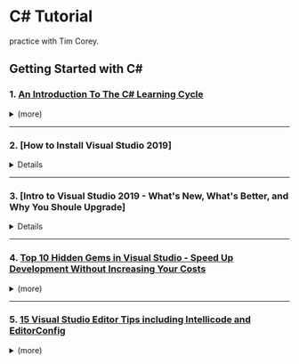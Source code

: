 # C# Tutorial
practice with Tim Corey.

## Getting Started with C#  
### 1. [An Introduction To The C# Learning Cycle](https://youtu.be/h7aIzCkmbl8?list=PLLWMQd6PeGY2GVsQZ-u3DPXqwwKW8MkiP)
<details>  
  <summary>(more)</summary>
  
#### - 4 steps cycle  
  1. Watch Toturial or read about something.  
  2. Build 2-5 practice projects. (not real applications. just something to understand how that piece works.)  
  3. See how each piece fits into a large whole. (real application. not only a theory)  
  4. Take what you learned in the toturial into a real application.  
</details>  

-----
### 2. [How to Install Visual Studio 2019]
<details><skip></details>

-----
### 3. [Intro to Visual Studio 2019 - What's New, What's Better, and Why You Shoule Upgrade]
<details><skip></details>

-----
### 4. [Top 10 Hidden Gems in Visual Studio - Speed Up Development Without Increasing Your Costs](https://youtu.be/xWcQhF-1hxA?list=PLLWMQd6PeGY2GVsQZ-u3DPXqwwKW8MkiP)  
<details>  
  <summary>(more)</summary>
  
  #### - 10 Tips   
  1. Quickly get to your file on disk. 
     - Right click on a tab - Open Containing Folder to open File Explorer at the file's location.  
     - Right click on a tab - Copy Full Path to copy the full path of the file.  
  2. Create auto properties when extracting an interface with Quick Actions.  
     - Tools -> Options -> Text Editor -> C# -> Advanced -> When generating properties :  
       :heavy_check_mark: prefer auto properties.  
  3. Suggest uses for types in reference assemblies and NuGet packages with Quick Actions.  
     - Tools -> Options -> Text Editor -> C# -> Advanced -> Using Directives :  
       :heavy_check_mark: Suggest using for types in reference assemblies.  
       :heavy_check_mark: Suggest using for types in NuGet packages.  
     - Access implementation using Go To Implementation.   
       - F12 : go to interface.  
       - Ctrl + F12 : go to implementation.  
  4. Do a focused search to find types, lines and other useful things using Go To.
     - Ctrl + T : helper. (like a search, but it's different kind of search. You can find things very quickly.)  
  5. Built-in refactoring using Quick Actions. (Ctrl + dot)
     - Move declaration near reference.  
     - Move type to *.cs : Create class own cs file.  
     - Remove Unnecessary Usings.  
       - Fix all occurences in : Document | Project | Solution.  
     - Object initialization can be simplified.  
       - Fix all occurences in : Document | Project | Solution.  
     - Introduce constant for "_string_".  
     - Inline temporary variable.  
  6. Easily format using Format Document.  
     - Ctrl + E , D : Edit -> Advanced -> Format Document.  
  7. C# Interactive window (Built-in REPL Editor) for quick testing and scripting.  
     - View -> Other Windows-> C# Interactive.  
     - Type a little C# code, and see how they work.  
  8. Moving whole lines up and down in the text editor.  
     - Alt + Up.  
     - Alt + Down.  
  9. Useful IntelliSense shortcuts.  
     - Ctrl + Shift + space : Puts your cusor anyway inside the (), and show you parameter list and also show you if you have overloads.  
     - Ctrl + J : Change member function.  
  10. Multi-line modifications.  
     - Shift + Alt + keyTLRB.  
     - Alt + mouse move.  
</details>  
  
-----
### 5. [15 Visual Studio Editor Tips including Intellicode and EditorConfig](https://youtu.be/qv6ZflueASY?list=PLLWMQd6PeGY2GVsQZ-u3DPXqwwKW8MkiP)  
<details>
  <summary>(more)</summary>
  
  #### - 15 Tips 
  1. IntelliCode  
    - Extensions -> Manager Extensions -> Installed -> Visual Studio IntelliCode  
  2. Personalized Intellicode
    - Tools -> Options -> IntelliCode -> (setting IntelliCode)
    - View -> Other Windows -> IntelliCode Model Management
  3. Code Styles
    - Tools -> Options -> Text Editor -> C# -> Code Style
      - Naming
      - Formatting  
  4. Editor Config  
    - Tools -> Options -> Text Editor -> C# -> Code Style -> General -> Generate .editorconfig file from settings  
    - Project Solution -> Add -> New EditorConfig (IntelliCode)  
    - Tools -> Options -> IntelliCode -> General -> EditorConfig inference -> Enable  
  5. Solution Performance : helps you give into visual studio faster  
    - Tools -> Options -> Projects and Solutions  
  6. Code Cleanup  
    - Ctrl + K , E : Run Code Cleanup  
  7. Project/Solution-wide Code Cleanup  
    - Solution Explorer -> (mouse right click) -> Analyze and Code Cleanup -> Run Cleanup  
  8. Paste as JSON  
    - Edit -> Paste Special -> Paste JSON As Classes  
  9. Quick Actions and Refactoring  
    - Invert if  
    - Use Pattern matching  
  10. Discard Character  
      ```cs
      (string fn, string ln) = GetNames();
      var (fn, _) = GetNames(); // don't care about lastname
      public static (string firstName, string lastName) GetNames()
      {
         return ("Tim", "Corey");
      }
      ```  
  11. XAML Hot Reload  
    - UI change and reload immediately  
  12. XAML Pop-out Option (bonus)  
  13. Pin Properties in List
    - for debug easier  
  14. Clipboard Ring
    - Ctrl + Shift + V : paste list
  15. to be continue...
  
</details>
